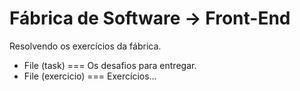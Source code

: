 
<div> 
  <h1> Fábrica de Software -> Front-End </h1>
</div>

<div>
  <p>Resolvendo os exercícios da fábrica.</p>
  <ul>
    <li>
      File (task) === Os desafios para entregar. 
    </li>
  <li>
    File (exercicio) === Exercícios...
  </li>
  </ul>
</div>


